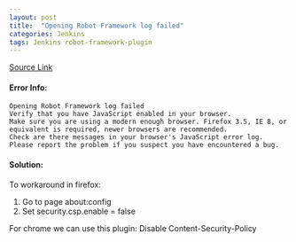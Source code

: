 ```yaml
---
layout: post
title:  "Opening Robot Framework log failed"
categories: Jenkins
tags: Jenkins robot-framework-plugin
---
```


[Source Link](https://issues.jenkins-ci.org/browse/JENKINS-32118)

#### Error Info:

```
Opening Robot Framework log failed
Verify that you have JavaScript enabled in your browser.
Make sure you are using a modern enough browser. Firefox 3.5, IE 8, or equivalent is required, newer browsers are recommended.
Check are there messages in your browser's JavaScript error log. Please report the problem if you suspect you have encountered a bug.
```

#### Solution:
To workaround in firefox:
1. Go to page about:config
2. Set security.csp.enable = false

For chrome we can use this plugin: Disable Content-Security-Policy
